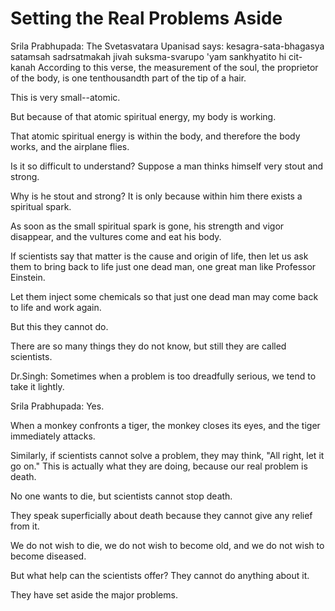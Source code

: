 # Setting the Real Problems Aside

Srila Prabhupada: The Svetasvatara Upanisad says: kesagra-sata-bhagasya satamsah sadrsatmakah jivah suksma-svarupo 'yam sankhyatito hi cit-kanah According to this verse, the measurement of the soul, the proprietor of the body, is one tenthousandth part of the tip of a hair.

This is very small--atomic.

But because of that atomic spiritual energy, my body is working.

That atomic spiritual energy is within the body, and therefore the body works, and the airplane flies.

Is it so difficult to understand? Suppose a man thinks himself very stout and strong.

Why is he stout and strong? It is only because within him there exists a spiritual spark.

As soon as the small spiritual spark is gone, his strength and vigor disappear, and the vultures come and eat his body.

If scientists say that matter is the cause and origin of life, then let us ask them to bring back to life just one dead man, one great man like Professor Einstein.

Let them inject some chemicals so that just one dead man may come back to life and work again.

But this they cannot do.

There are so many things they do not know, but still they are called scientists.

Dr.Singh: Sometimes when a problem is too dreadfully serious, we tend to take it lightly.

Srila Prabhupada: Yes.

When a monkey confronts a tiger, the monkey closes its eyes, and the tiger immediately attacks.

Similarly, if scientists cannot solve a problem, they may think, "All right, let it go on." This is actually what they are doing, because our real problem is death.

No one wants to die, but scientists cannot stop death.

They speak superficially about death because they cannot give any relief from it.

We do not wish to die, we do not wish to become old, and we do not wish to become diseased.

But what help can the scientists offer? They cannot do anything about it.

They have set aside the major problems.

